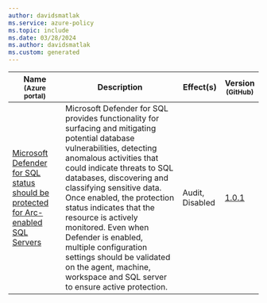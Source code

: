 ```yaml
---
author: davidsmatlak
ms.service: azure-policy
ms.topic: include
ms.date: 03/28/2024
ms.author: davidsmatlak
ms.custom: generated
---
```


|Name<br /><sub>(Azure portal)</sub> |Description |Effect(s) |Version<br /><sub>(GitHub)</sub> |
|---|---|---|---|
|[Microsoft Defender for SQL status should be protected for Arc-enabled SQL Servers](https://portal.azure.com/#blade/Microsoft_Azure_Policy/PolicyDetailBlade/definitionId/%2Fproviders%2FMicrosoft.Authorization%2FpolicyDefinitions%2F938c4981-c2c9-4168-9cd6-972b8675f906) |Microsoft Defender for SQL provides functionality for surfacing and mitigating potential database vulnerabilities, detecting anomalous activities that could indicate threats to SQL databases, discovering and classifying sensitive data. Once enabled, the protection status indicates that the resource is actively monitored. Even when Defender is enabled, multiple configuration settings should be validated on the agent, machine, workspace and SQL server to ensure active protection. |Audit, Disabled |[1.0.1](https://github.com/Azure/azure-policy/blob/master/built-in-policies/policyDefinitions/Security%20Center/ASC_ProtectDefenderForSQLOnArc_Audit.json) |
